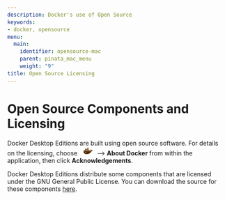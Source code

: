 ```yaml
---
description: Docker's use of Open Source
keywords:
- docker, opensource
menu:
  main:
    identifier: opensource-mac
    parent: pinata_mac_menu
    weight: "9"
title: Open Source Licensing
---
```


# Open Source Components and Licensing

Docker Desktop Editions are built using open source software. For
details on the licensing, choose <img src="../images/whale-x.png"> -->
**About Docker** from within the application, then click
**Acknowledgements**.

Docker Desktop Editions distribute some components that are licensed under the GNU General Public License. You can download the source for these components [here](https://download.docker.com/opensource/License.tar.gz).
